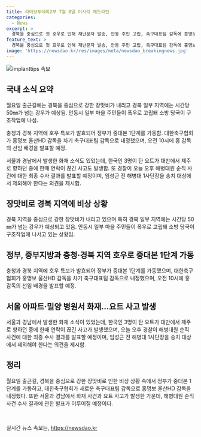 ```yaml
---
title: 라이브투데이2부 7월 8일 이시각 헤드라인
categories:
  - News
excerpt: >
  경북을 중심으로 첫 호우로 인해 재난문자 발송, 안동 주민 고립, 축구대표팀 감독에 홍명보 내정, 서울 아파트와 밀양 병원 화재 발생, 한국 요트 사고 확인, 해병 순직사건 최종 수사결과 발표 등 다양한 소식들이 오늘 전해졌습니다. 특히 경북에서의 호우와 안동 주민의 고립 상황, 그리고 축구대표팀 감독 인선과 화재 사고 등 다양한 이슈들이 주목받고 있습니다.
feature_text: >
  경북을 중심으로 첫 호우로 인해 재난문자 발송, 안동 주민 고립, 축구대표팀 감독에 홍명보 내정, 서울 아파트와 밀양 병원 화재 발생, 한국 요트 사고 확인, 해병 순직사건 최종 수사결과 발표 등 다양한 소식들이 오늘 전해졌습니다. 특히 경북에서의 호우와 안동 주민의 고립 상황, 그리고 축구대표팀 감독 인선과 화재 사고 등 다양한 이슈들이 주목받고 있습니다.
image: 'https://newsdao.kr/res/images/meta/newsdao_breakingnews.jpg'
---
```


<p><img src="https://newsdao.kr/res/images/meta/newsdao_breakingnews.jpg" alt="implanttips 속보" /></p>

<h2 data-ke-size="size26">국내 소식 요약</h2>

<p data-ke-size="size16">월요일 출근길에는 경북을 중심으로 강한 장맛비가 내리고 경북 일부 지역에는 시간당 50㎜가 넘는 강우가 예상됨. 안동시 일부 마을 주민들이 폭우로 고립돼 소방 당국이 구조작업에 나섬.</p>

<p data-ke-size="size16">충청과 경북 지역에 호우 특보가 발효되어 정부가 중대본 1단계를 가동함. 대한축구협회가 홍명보 울산HD 감독을 차기 축구대표팀 감독으로 내정했으며, 오전 10시에 홍 감독의 선임 배경을 발표할 예정.</p>

<p data-ke-size="size16">서울과 경남에서 발생한 화재 소식도 있었는데, 한국인 3명이 탄 요트가 대만에서 제주로 향하던 중에 한때 연락이 끊긴 사고도 발생함. 또 경찰이 오늘 오후 해병대원 순직 사건에 대한 최종 수사 결과를 발표할 예정이며, 임성근 전 해병대 1사단장을 송치 대상에서 제외해야 한다는 의견을 제시함.</p>

<h2 data-ke-size="size26">장맛비로 경북 지역에 비상 상황</h2>

<p data-ke-size="size16">경북 지역을 중심으로 강한 장맛비가 내리고 있으며 특히 경북 일부 지역에는 시간당 50㎜가 넘는 강우가 예상되고 있음. 안동시 일부 마을 주민들이 폭우로 고립돼 소방 당국이 구조작업에 나서고 있는 상황임.</p>

<h2 data-ke-size="size26">정부, 중부지방과 충청·경북 지역 호우로 중대본 1단계 가동</h2>

<p data-ke-size="size16">충청과 경북 지역에 호우 특보가 발효되어 정부가 중대본 1단계를 가동했으며, 대한축구협회가 홍명보 울산HD 감독을 차기 축구대표팀 감독으로 내정했으며, 오전 10시에 홍 감독의 선임 배경을 발표할 예정.</p>

<h2 data-ke-size="size26">서울 아파트·밀양 병원서 화재…요트 사고 발생</h2>

<p data-ke-size="size16">서울과 경남에서 발생한 화재 소식이 있었는데, 한국인 3명이 탄 요트가 대만에서 제주로 향하던 중에 한때 연락이 끊긴 사고가 발생했으며, 오늘 오후 경찰이 해병대원 순직 사건에 대한 최종 수사 결과를 발표할 예정이며, 임성근 전 해병대 1사단장을 송치 대상에서 제외해야 한다는 의견을 제시함.</p>

<h2 data-ke-size="size26">정리</h2>

<p data-ke-size="size16">월요일 출근길, 경북을 중심으로 강한 장맛비로 인한 비상 상황 속에서 정부가 중대본 1단계를 가동하고, 대한축구협회가 새로운 축구대표팀 감독으로 홍명보 울산HD 감독을 내정했다. 또한 서울과 경남에서 화재 사건과 요트 사고가 발생한 가운데, 해병대원 순직 사건 수사 결과에 관한 발표가 이루어질 예정이다.</p>

<p data-ke-size="size16">&nbsp;</p>
실시간 뉴스 속보는, <a href="https://newsdao.kr" rel="dofollow">https://newsdao.kr</a>


